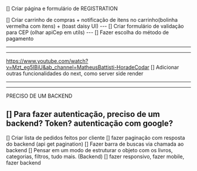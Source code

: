 [] Criar página e formulário de REGISTRATION

[] Criar carrinho de compras + notificação de itens no carrinho(bolinha vermelha com itens) + (toast daisy UI)
--- [] Criar formulário de validação para CEP (olhar apiCep em utils)
--- [] Fazer escolha do método de pagamento

---

---

https://www.youtube.com/watch?v=Mzt_eg5IBiU&ab_channel=MatheusBattisti-HoradeCodar
[] Adicionar outras funcionalidades do next, como server side render

---

---

PRECISO DE UM BACKEND

## [] Para fazer autenticação, preciso de um backend? Token? autenticação com google?

[] Criar lista de pedidos feitos por cliente
[] fazer paginação com resposta do backend (api get pagination)
[] Fazer barra de buscas via chamada ao backend
[] Pensar em um modo de estruturar o objeto com os livros, categorias, filtros, tudo mais. (Backend)
[] fazer responsivo, fazer mobile, fazer backend
